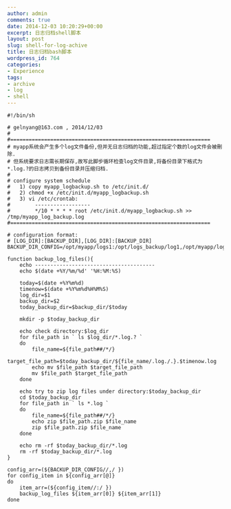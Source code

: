 ```yaml
---
author: admin
comments: true
date: 2014-12-03 10:20:29+00:00
excerpt: 日志归档shell脚本
layout: post
slug: shell-for-log-achive
title: 日志归档bash脚本
wordpress_id: 764
categories:
- Experience
tags:
- archive
- log
- shell
---
```



    #!/bin/sh
    
    # gelnyang@163.com , 2014/12/03
    #
    #=================================================================
    # myapp系统会产生多个log文件备份,但并无日志归档的功能,超过指定个数的log文件会被刪除.
    # 但系统要求日志需长期保存,故写此脚步循环检查log文件目录,将备份目录下格式为*.log.?的日志拷贝到备份目录并压缩归档.
    #
    # configure system schedule
    #   1) copy myapp_logbackup.sh to /etc/init.d/
    #   2) chmod +x /etc/init.d/myapp_logbackup.sh 
    #   3) vi /etc/crontab:
    #        ------------------
    #        */10 * * * * root /etc/init.d/myapp_logbackup.sh >> /tmp/myapp_log_backup.log
    #=================================================================
    
    # configuration format:
    # [LOG_DIR]:[BACKUP_DIR],[LOG_DIR]:[BACKUP_DIR]
    BACKUP_DIR_CONFIG=/opt/myapp/logs1:/opt/logs_backup/log1,/opt/myapp/logs2:/opt/logs_backup/log2
    
    function backup_log_files(){	
    	echo ---------------------------------------
    	echo $(date +%Y/%m/%d' '%H:%M:%S)
    	
    	today=$(date +%Y%m%d)
    	timenow=$(date +%Y%m%d%H%M%S)
    	log_dir=$1
        backup_dir=$2	
    	today_backup_dir=$backup_dir/$today
    	
    	mkdir -p $today_backup_dir
    	
    	echo check directory:$log_dir
    	for file_path in ` ls $log_dir/*.log.? `
    	do
    		file_name=${file_path##/*/}
    		target_file_path=$today_backup_dir/${file_name/.log./.}.$timenow.log
    		echo mv $file_path $target_file_path
    		mv $file_path $target_file_path
    	done
    	
    	echo try to zip log files under directory:$today_backup_dir 
    	cd $today_backup_dir
    	for file_path in ` ls *.log `
    	do
    		file_name=${file_path##/*/} 
    		echo zip $file_path.zip $file_name
    		zip $file_path.zip $file_name
    	done
    	
    	echo rm -rf $today_backup_dir/*.log
    	rm -rf $today_backup_dir/*.log
    }
    
    config_arr=(${BACKUP_DIR_CONFIG//,/ })  
    for config_item in ${config_arr[@]}  
    do  
        item_arr=(${config_item//:/ })
    	backup_log_files ${item_arr[0]} ${item_arr[1]} 
    done  



